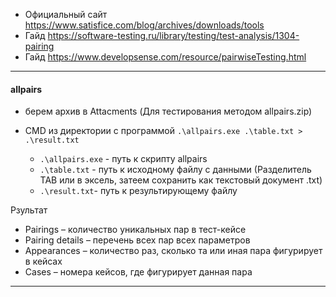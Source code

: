 - Официальный сайт https://www.satisfice.com/blog/archives/downloads/tools
- Гайд https://software-testing.ru/library/testing/test-analysis/1304-pairing
- Гайд https://www.developsense.com/resource/pairwiseTesting.html
---


#### allpairs

- берем архив в Attacments (Для тестирования методом allpairs.zip)

- CMD из директории с программой `.\allpairs.exe .\table.txt > .\result.txt`
    - `.\allpairs.exe` - путь к скрипту allpairs
    - `.\table.txt` - путь к исходному файлу с данными (Разделитель TAB или в эксель, затеем сохранить как текстовый документ .txt)
    - `.\result.txt`- путь к результирующему файлу

Рзультат
- Pairings – количество уникальных пар в тест-кейсе
- Pairing details – перечень всех пар всех параметров 
- Appearances – количество раз, сколько та или иная пара фигурирует в кейcах
- Cases – номера кейcов, где фигурирует данная пара
----

